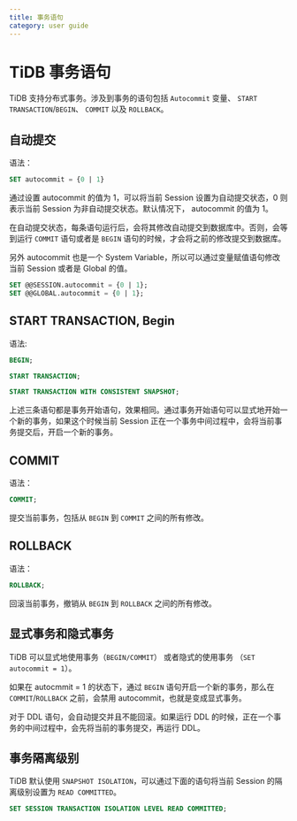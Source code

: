 ```yaml
---
title: 事务语句
category: user guide
---
```


# TiDB 事务语句

TiDB 支持分布式事务。涉及到事务的语句包括 `Autocommit` 变量、 `START TRANSACTION`/`BEGIN`、 `COMMIT` 以及 `ROLLBACK`。

## 自动提交

语法：

```sql
SET autocommit = {0 | 1}
```

通过设置 autocommit 的值为 1，可以将当前 Session 设置为自动提交状态，0 则表示当前 Session 为非自动提交状态。默认情况下， autocommit 的值为 1。

在自动提交状态，每条语句运行后，会将其修改自动提交到数据库中。否则，会等到运行 `COMMIT` 语句或者是 `BEGIN` 语句的时候，才会将之前的修改提交到数据库。

另外 autocommit 也是一个 System Variable，所以可以通过变量赋值语句修改当前 Session 或者是 Global 的值。

```sql
SET @@SESSION.autocommit = {0 | 1};
SET @@GLOBAL.autocommit = {0 | 1};
```

## START TRANSACTION, Begin

语法:

```sql
BEGIN;

START TRANSACTION;

START TRANSACTION WITH CONSISTENT SNAPSHOT;
```

上述三条语句都是事务开始语句，效果相同。通过事务开始语句可以显式地开始一个新的事务，如果这个时候当前 Session 正在一个事务中间过程中，会将当前事务提交后，开启一个新的事务。

## COMMIT

语法：

```sql
COMMIT;
```

提交当前事务，包括从 `BEGIN` 到 `COMMIT` 之间的所有修改。

## ROLLBACK

语法：

```sql
ROLLBACK;
```

回滚当前事务，撤销从 `BEGIN` 到 `ROLLBACK` 之间的所有修改。

## 显式事务和隐式事务

TiDB 可以显式地使用事务（`BEGIN/COMMIT`） 或者隐式的使用事务 （`SET autocommit = 1`）。

如果在 autocmmit = 1 的状态下，通过 `BEGIN` 语句开启一个新的事务，那么在 `COMMIT`/`ROLLBACK` 之前，会禁用 autocommit，也就是变成显式事务。

对于 DDL 语句，会自动提交并且不能回滚。如果运行 DDL 的时候，正在一个事务的中间过程中，会先将当前的事务提交，再运行 DDL。

## 事务隔离级别

TiDB 默认使用 `SNAPSHOT ISOLATION`，可以通过下面的语句将当前 Session 的隔离级别设置为 `READ COMMITTED`。

```sql
SET SESSION TRANSACTION ISOLATION LEVEL READ COMMITTED;
```
